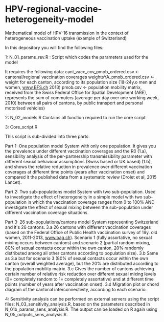 # HPV-regional-vaccine-heterogeneity-model
Mathematical model of HPV-16 transmission in the context of heterogeneous vaccination uptake (example of Switzerland)

In this depository you will find the following files:

1: 
N_01_params_rev.R : Script which codes the parameters used for the model

It requires the following data: 
cant_vacc_cov_pmob_ordered.csv <- cantonal/regional vaccination coverages
weightsYA_pmob_ordered.csv     <- weight for each canton, according to its population size (18-24y.o men and women, www.BFS.ch      2013)
pmob.csv                        <- population mobility matrix, received from the Swiss Federal Office for Spatial Development (ARE), represents the sum of commuters (average per day over one working week, 2010) between all pairs of cantons, by public transport and personal motorised vehicles)

2: 
N_02_models.R
Contains all function required to run the core script

3:
Core_script.R

This script is sub-divided into three parts:

Part 1: One population model
System with only one population. It gives you the prevalence under different vaccination coverages and the R0 (1.a), sensibility analysis of the per-partnership transmissibility parameter with different sexual behaviour assumptions (Swiss based or UK based) (1.b), and shows the relative reduction in prevalence over different vaccination coverages at different time points (years after vaccination onset) and compared it the published data from a systematic review (Drolet et al, 2015 Lancet).

Part 2: Two sub-populations model
System with two sub-population. Used to investigate the effect of heterogeneity in a simple model with two sub-population in which the vaccination coverage ranges from 0 to 100% AND investigate the effect of sexual mixing between the sub-population under different vaccination coverage situations. 

Part 3: 26 sub-populations/cantons model
System representing Switzerland and it's 26 cantons. 
3.a 26 cantons with different vaccination coverages (based on the Federal Office of Public Health vaccination survey of 16y. old women, 2011-2013, www.bag.ch). Scenario 1 (fully assortative, no sexual mixing occurs between cantons) and scenario 2 (partial random mixing, 80% of sexual contacts occur within the own canton, 20% randomly distributed among all other cantons according to population size).
3.b Same as 3.a but for scenario 3 (80% of sexual contacts occur within the own canton (overall weighted average), but the 20% are distributed according to the population mobility matrix. 
3.c Gives the number of cantons achieving certain number of relative risk reduction over different sexual mixing levels (0= completely random to 1= completely assortative) and at different time points (number of years after vaccination onset).
3.d Migration plot or chord diagram of the cantonal interconnectivity, according to each scenario.

4: Sensitivity analysis can be performed on external servers using the script files: N_03_sensitivity_analysis.R, based on the parameters described in N_01b_params_sens_analysis.R. The output can be loaded on R again using N_05_outputs_sens_analysis.R.

